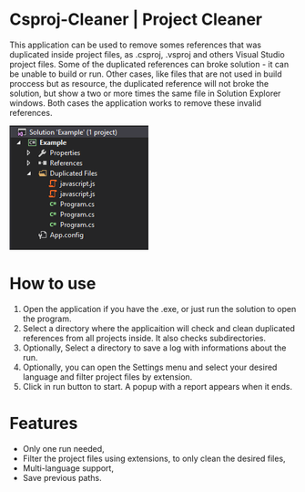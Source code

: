 # Csproj-Cleaner | Project Cleaner

This application can be used to remove somes references that was duplicated inside project files, as .csproj, .vsproj and  others Visual Studio project files. Some of the duplicated references can broke solution - it can be unable to build or run. Other cases, like files that are not used in build proccess but as resource, the duplicated reference will not broke the solution, but show a two or more times the same file in Solution Explorer windows. Both cases the application works to remove these invalid references.


![Preview](https://raw.githubusercontent.com/igorquintaes/Csproj-Cleaner/master/example-duplicated.png)


# How to use

1. Open the application if you have the .exe, or just run the solution to open the program.
2. Select a directory where the applicaition will check and clean duplicated references from all projects inside. It also checks subdirectories.
3. Optionally, Select a directory to save a log with informations about the run.
4. Optionally, you can open the Settings menu and select your desired language and filter project files by extension.
5. Click in run button to start. A popup with a report appears when it ends.

# Features

* Only one run needed,
* Filter the project files using extensions, to only clean the desired files,
* Multi-language support,
* Save previous paths.
